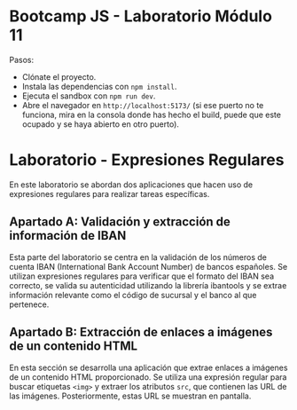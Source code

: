 # Bootcamp JS - Laboratorio Módulo 11

Pasos:

- Clónate el proyecto.
- Instala las dependencias con `npm install`.
- Ejecuta el sandbox con `npm run dev`.
- Abre el navegador en `http://localhost:5173/` (si ese puerto no te funciona, mira en la consola donde has hecho el build, puede que este ocupado y se haya abierto en otro puerto).



# Laboratorio - Expresiones Regulares

En este laboratorio se abordan dos aplicaciones que hacen uso de expresiones regulares para realizar tareas específicas.

## Apartado A: Validación y extracción de información de IBAN

Esta parte del laboratorio se centra en la validación de los números de cuenta IBAN (International Bank Account Number) de bancos españoles. Se utilizan expresiones regulares para verificar que el formato del IBAN sea correcto, se valida su autenticidad utilizando la librería ibantools y se extrae información relevante como el código de sucursal y el banco al que pertenece.

## Apartado B: Extracción de enlaces a imágenes de un contenido HTML

En esta sección se desarrolla una aplicación que extrae enlaces a imágenes de un contenido HTML proporcionado. Se utiliza una expresión regular para buscar etiquetas `<img>` y extraer los atributos `src`, que contienen las URL de las imágenes. Posteriormente, estas URL se muestran en pantalla.
